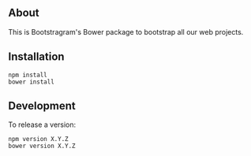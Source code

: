 ## About

This is Bootstragram's Bower package to bootstrap all our web projects.

## Installation

    npm install
    bower install

## Development

To release a version:

    npm version X.Y.Z
    bower version X.Y.Z
